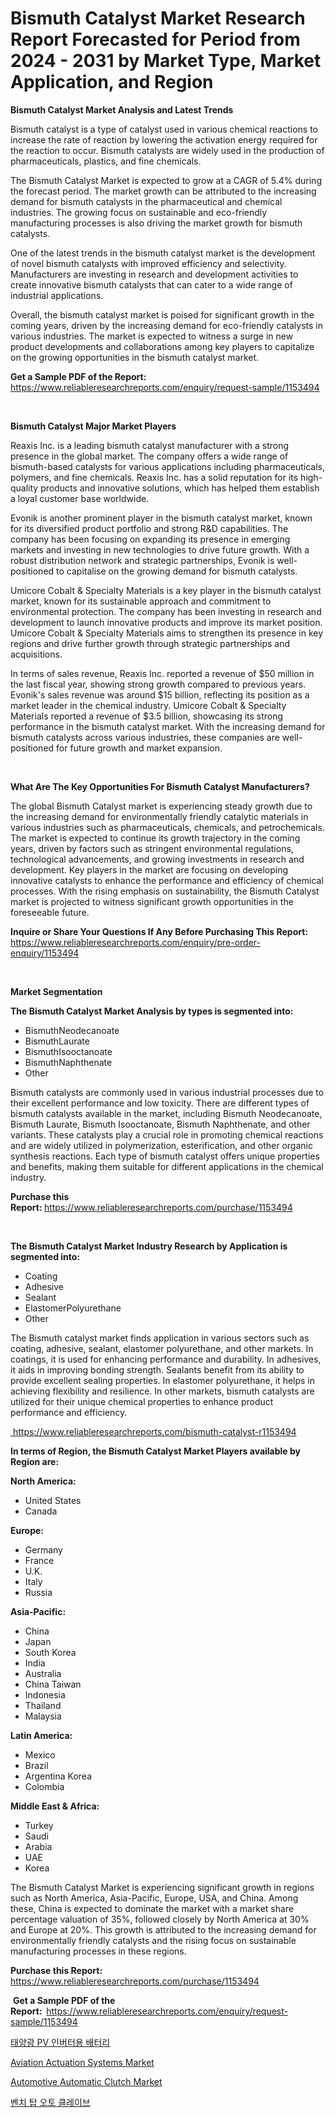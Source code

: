 <p><h1>Bismuth Catalyst Market Research Report Forecasted for Period from 2024 -  2031 by Market Type, Market Application, and Region</h1></p><p><strong>Bismuth Catalyst Market Analysis and Latest Trends</strong></p>
<p><p>Bismuth catalyst is a type of catalyst used in various chemical reactions to increase the rate of reaction by lowering the activation energy required for the reaction to occur. Bismuth catalysts are widely used in the production of pharmaceuticals, plastics, and fine chemicals.</p><p>The Bismuth Catalyst Market is expected to grow at a CAGR of 5.4% during the forecast period. The market growth can be attributed to the increasing demand for bismuth catalysts in the pharmaceutical and chemical industries. The growing focus on sustainable and eco-friendly manufacturing processes is also driving the market growth for bismuth catalysts.</p><p>One of the latest trends in the bismuth catalyst market is the development of novel bismuth catalysts with improved efficiency and selectivity. Manufacturers are investing in research and development activities to create innovative bismuth catalysts that can cater to a wide range of industrial applications.</p><p>Overall, the bismuth catalyst market is poised for significant growth in the coming years, driven by the increasing demand for eco-friendly catalysts in various industries. The market is expected to witness a surge in new product developments and collaborations among key players to capitalize on the growing opportunities in the bismuth catalyst market.</p></p>
<p><strong>Get a Sample PDF of the Report:&nbsp;</strong> <a href="https://www.reliableresearchreports.com/enquiry/request-sample/1153494">https://www.reliableresearchreports.com/enquiry/request-sample/1153494</a></p>
<p>&nbsp;</p>
<p><strong>Bismuth Catalyst Major Market Players</strong></p>
<p><p>Reaxis Inc. is a leading bismuth catalyst manufacturer with a strong presence in the global market. The company offers a wide range of bismuth-based catalysts for various applications including pharmaceuticals, polymers, and fine chemicals. Reaxis Inc. has a solid reputation for its high-quality products and innovative solutions, which has helped them establish a loyal customer base worldwide.</p><p>Evonik is another prominent player in the bismuth catalyst market, known for its diversified product portfolio and strong R&D capabilities. The company has been focusing on expanding its presence in emerging markets and investing in new technologies to drive future growth. With a robust distribution network and strategic partnerships, Evonik is well-positioned to capitalise on the growing demand for bismuth catalysts.</p><p>Umicore Cobalt & Specialty Materials is a key player in the bismuth catalyst market, known for its sustainable approach and commitment to environmental protection. The company has been investing in research and development to launch innovative products and improve its market position. Umicore Cobalt & Specialty Materials aims to strengthen its presence in key regions and drive further growth through strategic partnerships and acquisitions.</p><p>In terms of sales revenue, Reaxis Inc. reported a revenue of $50 million in the last fiscal year, showing strong growth compared to previous years. Evonik's sales revenue was around $15 billion, reflecting its position as a market leader in the chemical industry. Umicore Cobalt & Specialty Materials reported a revenue of $3.5 billion, showcasing its strong performance in the bismuth catalyst market. With the increasing demand for bismuth catalysts across various industries, these companies are well-positioned for future growth and market expansion.</p></p>
<p>&nbsp;</p>
<p><strong>What Are The Key Opportunities For Bismuth Catalyst Manufacturers?</strong></p>
<p><p>The global Bismuth Catalyst market is experiencing steady growth due to the increasing demand for environmentally friendly catalytic materials in various industries such as pharmaceuticals, chemicals, and petrochemicals. The market is expected to continue its growth trajectory in the coming years, driven by factors such as stringent environmental regulations, technological advancements, and growing investments in research and development. Key players in the market are focusing on developing innovative catalysts to enhance the performance and efficiency of chemical processes. With the rising emphasis on sustainability, the Bismuth Catalyst market is projected to witness significant growth opportunities in the foreseeable future.</p></p>
<p><strong>Inquire or Share Your Questions If Any Before Purchasing This Report:</strong> <a href="https://www.reliableresearchreports.com/enquiry/pre-order-enquiry/1153494">https://www.reliableresearchreports.com/enquiry/pre-order-enquiry/1153494</a></p>
<p>&nbsp;</p>
<p><strong>Market Segmentation</strong></p>
<p><strong>The Bismuth Catalyst Market Analysis by types is segmented into:</strong></p>
<p><ul><li>BismuthNeodecanoate</li><li>BismuthLaurate</li><li>BismuthIsooctanoate</li><li>BismuthNaphthenate</li><li>Other</li></ul></p>
<p><p>Bismuth catalysts are commonly used in various industrial processes due to their excellent performance and low toxicity. There are different types of bismuth catalysts available in the market, including Bismuth Neodecanoate, Bismuth Laurate, Bismuth Isooctanoate, Bismuth Naphthenate, and other variants. These catalysts play a crucial role in promoting chemical reactions and are widely utilized in polymerization, esterification, and other organic synthesis reactions. Each type of bismuth catalyst offers unique properties and benefits, making them suitable for different applications in the chemical industry.</p></p>
<p><strong>Purchase this Report:&nbsp;</strong><a href="https://www.reliableresearchreports.com/purchase/1153494">https://www.reliableresearchreports.com/purchase/1153494</a></p>
<p>&nbsp;</p>
<p><strong>The Bismuth Catalyst Market Industry Research by Application is segmented into:</strong></p>
<p><ul><li>Coating</li><li>Adhesive</li><li>Sealant</li><li>ElastomerPolyurethane</li><li>Other</li></ul></p>
<p><p>The Bismuth catalyst market finds application in various sectors such as coating, adhesive, sealant, elastomer polyurethane, and other markets. In coatings, it is used for enhancing performance and durability. In adhesives, it aids in improving bonding strength. Sealants benefit from its ability to provide excellent sealing properties. In elastomer polyurethane, it helps in achieving flexibility and resilience. In other markets, bismuth catalysts are utilized for their unique chemical properties to enhance product performance and efficiency.</p></p>
<p><a href="https://www.reliableresearchreports.com/bismuth-catalyst-r1153494">&nbsp;https://www.reliableresearchreports.com/bismuth-catalyst-r1153494</a></p>
<p><strong>In terms of Region, the Bismuth Catalyst Market Players available by Region are:</strong></p>
<p>
    <p> <strong> North America: </strong>
        <ul>
            <li>United States</li>
            <li>Canada</li>
        </ul>
        </p> 
    <p> <strong> Europe: </strong>
        <ul>
            <li>Germany</li>
            <li>France</li>
            <li>U.K.</li>
            <li>Italy</li>
            <li>Russia</li>
        </ul>
        </p> 
    <p> <strong> Asia-Pacific: </strong>
        <ul>
            <li>China</li>
            <li>Japan</li>
            <li>South Korea</li>
            <li>India</li>
            <li>Australia</li>
            <li>China Taiwan</li>
            <li>Indonesia</li>
            <li>Thailand</li>
            <li>Malaysia</li>
        </ul>
        </p> 
    <p> <strong> Latin America: </strong>
        <ul>
            <li>Mexico</li>
            <li>Brazil</li>
            <li>Argentina Korea</li>
            <li>Colombia</li>
        </ul>
        </p> 
    <p> <strong> Middle East & Africa: </strong>
        <ul>
            <li>Turkey</li>
            <li>Saudi</li>
            <li>Arabia</li>
            <li>UAE</li>
            <li>Korea</li>
        </ul>
    </p>
    </p>
<p><p>The Bismuth Catalyst Market is experiencing significant growth in regions such as North America, Asia-Pacific, Europe, USA, and China. Among these, China is expected to dominate the market with a market share percentage valuation of 35%, followed closely by North America at 30% and Europe at 20%. This growth is attributed to the increasing demand for environmentally friendly catalysts and the rising focus on sustainable manufacturing processes in these regions.</p></p>
<p><strong>Purchase this Report: </strong><a href="https://www.reliableresearchreports.com/purchase/1153494">https://www.reliableresearchreports.com/purchase/1153494</a></p>
<p>&nbsp;<strong>Get a Sample PDF of the Report:&nbsp;&nbsp;</strong><a href="https://www.reliableresearchreports.com/enquiry/request-sample/1153494">https://www.reliableresearchreports.com/enquiry/request-sample/1153494</a></p>
<p><strong></strong></p>
<p><p><a href="https://github.com/GabrielBlanda5656/Market-Research-Report-List-2/blob/main/8622136117264.md">태양광 PV 인버터용 배터리</a></p><p><a href="https://github.com/provorikovar/Market-Research-Report-List-4/blob/main/aviation-actuation-systems-market.md">Aviation Actuation Systems Market</a></p><p><a href="https://github.com/CliffMedina6/Market-Research-Report-List-5/blob/main/automotive-automatic-clutch-market.md">Automotive Automatic Clutch Market</a></p><p><a href="https://github.com/rick7624/Market-Research-Report-List-1/blob/main/2120538117265.md">벤치 탑 오토 클레이브</a></p></p>